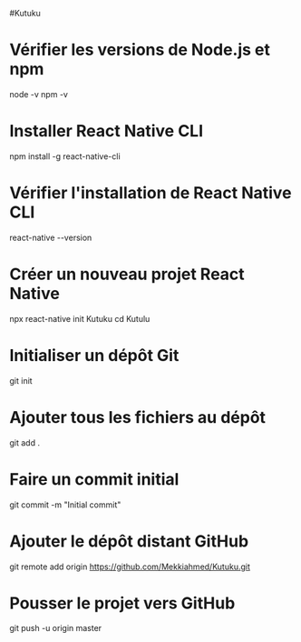 #Kutuku

# Vérifier les versions de Node.js et npm
node -v
npm -v

# Installer React Native CLI
npm install -g react-native-cli

# Vérifier l'installation de React Native CLI
react-native --version

# Créer un nouveau projet React Native
npx react-native init Kutuku
cd Kutulu

# Initialiser un dépôt Git
git init

# Ajouter tous les fichiers au dépôt
git add .

# Faire un commit initial
git commit -m "Initial commit"

# Ajouter le dépôt distant GitHub
git remote add origin https://github.com/Mekkiahmed/Kutuku.git

# Pousser le projet vers GitHub
git push -u origin master
